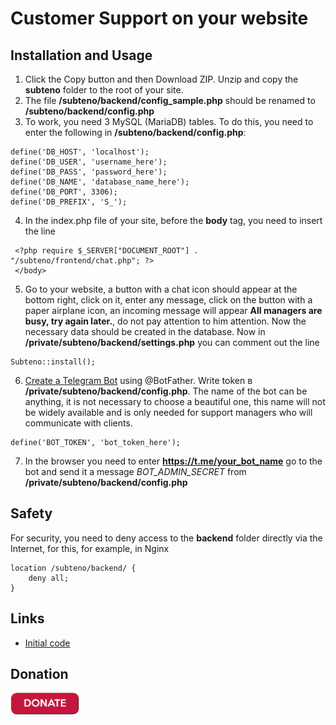 
# Customer Support on your website

## Installation and Usage

1. Click the Copy button and then Download ZIP. Unzip and copy the **subteno** folder to the root of your site.
2. The file **/subteno/backend/config_sample.php** should be renamed to **/subteno/backend/config.php**
2. To work, you need 3 MySQL (MariaDB) tables. To do this, you need to enter the following in **/subteno/backend/config.php**:
```
define('DB_HOST', 'localhost');
define('DB_USER', 'username_here');
define('DB_PASS', 'password_here');
define('DB_NAME', 'database_name_here');
define('DB_PORT', 3306);
define('DB_PREFIX', 'S_');
```
4. In the index.php file of your site, before the **body** tag, you need to insert the line
```
 <?php require $_SERVER["DOCUMENT_ROOT"] . "/subteno/frontend/chat.php"; ?>
 </body>
```
5. Go to your website, a button with a chat icon should appear at the bottom right, click on it, enter any message, click on the button with a paper airplane icon, an incoming message will appear **All managers are busy, try again later.**, do not pay attention to him attention. Now the necessary data should be created in the database. Now in **/private/subteno/backend/settings.php** you can comment out the line
```
Subteno::install();
```
6. [Create a Telegram Bot](https://core.telegram.org/bots/tutorial#obtain-your-bot-token) using @BotFather. Write token в **/private/subteno/backend/config.php**. The name of the bot can be anything, it is not necessary to choose a beautiful one, this name will not be widely available and is only needed for support managers who will communicate with clients.
```
define('BOT_TOKEN', 'bot_token_here');
```
7. In the browser you need to enter **https://t.me/your_bot_name** go to the bot and send it a message *BOT_ADMIN_SECRET* from **/private/subteno/backend/config.php**

## Safety

For security, you need to deny access to the **backend** folder directly via the Internet, for this, for example, in Nginx
```
location /subteno/backend/ {
    deny all;
}
```

## Links

- [Initial code](https://github.com/ehsabd/telegram-live-chat)

## Donation

[<img width='110px' hieght="auto" alt="DONATE" src="/img/donate.png" href="https://donate.stream/yoomoney4100118809080436">](https://donate.stream/yoomoney4100118809080436)
